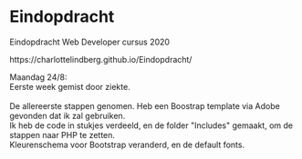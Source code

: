# Eindopdracht
Eindopdracht Web Developer cursus 2020

<p> https://charlottelindberg.github.io/Eindopdracht/

Maandag 24/8: <br>
Eerste week gemist door ziekte. <br>
<br>De allereerste stappen genomen. Heb een Boostrap template via Adobe gevonden dat ik zal gebruiken.
<br>Ik heb de code in stukjes verdeeld, en de folder "Includes" gemaakt, om de stappen naar PHP te zetten.
<br>Kleurenschema voor Bootstrap veranderd, en de default fonts.
